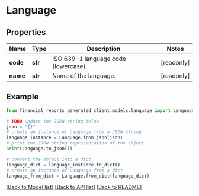 # Language


## Properties

Name | Type | Description | Notes
------------ | ------------- | ------------- | -------------
**code** | **str** | ISO 639-1 language code (lowercase). | [readonly] 
**name** | **str** | Name of the language. | [readonly] 

## Example

```python
from financial_reports_generated_client.models.language import Language

# TODO update the JSON string below
json = "{}"
# create an instance of Language from a JSON string
language_instance = Language.from_json(json)
# print the JSON string representation of the object
print(Language.to_json())

# convert the object into a dict
language_dict = language_instance.to_dict()
# create an instance of Language from a dict
language_from_dict = Language.from_dict(language_dict)
```
[[Back to Model list]](../README.md#documentation-for-models) [[Back to API list]](../README.md#documentation-for-api-endpoints) [[Back to README]](../README.md)


